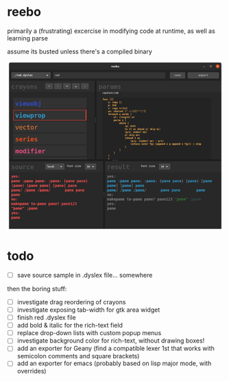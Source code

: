 # reebo
primarily a (frustrating) excercise in modifying code at runtime, as well as learning parse

assume its busted unless there's a compiled binary

![screenie](210409_reebo_screenie.png)

# todo
- [ ] save source sample in .dyslex file... somewhere

then the boring stuff:
- [ ] investigate drag reordering of crayons
- [ ] investigate exposing tab-width for gtk area widget
- [ ] finish red .dyslex file
- [ ] add bold & italic for the rich-text field
- [ ] replace drop-down lists with custom popup menus
- [ ] investigate background color for rich-text, without drawing boxes!
- [ ] add an exporter for Geany (find a compatible lexer 1st that works with semicolon comments and square brackets)
- [ ] add an exporter for emacs (probably based on lisp major mode, with overrides)
